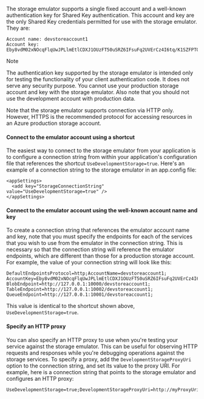 The storage emulator supports a single fixed account and a well-known authentication key for Shared Key authentication. This account and key are the only Shared Key credentials permitted for use with the storage emulator. They are:

    Account name: devstoreaccount1
    Account key: Eby8vdM02xNOcqFlqUwJPLlmEtlCDXJ1OUzFT50uSRZ6IFsuFq2UVErCz4I6tq/K1SZFPTOtr/KBHBeksoGMGw==

> [!NOTE]
> The authentication key supported by the storage emulator is intended only for testing the functionality of your client authentication code. It does not serve any security purpose. You cannot use your production storage account and key with the storage emulator. Also note that you should not use the development account with production data.
> 
> Note that the storage emulator supports connection via HTTP only. However, HTTPS is the recommended protocol for accessing resources in an Azure production storage account.
> 
> 

#### Connect to the emulator account using a shortcut
The easiest way to connect to the storage emulator from your application is to configure a connection string from within your application's configuration file that references the shortcut `UseDevelopmentStorage=true`. Here's an example of a connection string to the storage emulator in an app.config file: 

    <appSettings>
      <add key="StorageConnectionString" value="UseDevelopmentStorage=true" />
    </appSettings>

#### Connect to the emulator account using the well-known account name and key
To create a connection string that references the emulator account name and key, note that you must specify the endpoints for each of the services that you wish to use from the emulator in the connection string. This is necessary so that the connection string will reference the emulator endpoints, which are different than those for a production storage account. For example, the value of your connection string will look like this:

    DefaultEndpointsProtocol=http;AccountName=devstoreaccount1;
    AccountKey=Eby8vdM02xNOcqFlqUwJPLlmEtlCDXJ1OUzFT50uSRZ6IFsuFq2UVErCz4I6tq/K1SZFPTOtr/KBHBeksoGMGw==;
    BlobEndpoint=http://127.0.0.1:10000/devstoreaccount1;
    TableEndpoint=http://127.0.0.1:10002/devstoreaccount1;
    QueueEndpoint=http://127.0.0.1:10001/devstoreaccount1; 

This value is identical to the shortcut shown above, `UseDevelopmentStorage=true`.

#### Specify an HTTP proxy
You can also specify an HTTP proxy to use when you're testing your service against the storage emulator. This can be useful for observing HTTP requests and responses while you're debugging operations against the storage services. To specify a proxy, add the `DevelopmentStorageProxyUri` option to the connection string, and set its value to the proxy URI. For example, here is a connection string that points to the storage emulator and configures an HTTP proxy:

    UseDevelopmentStorage=true;DevelopmentStorageProxyUri=http://myProxyUri
